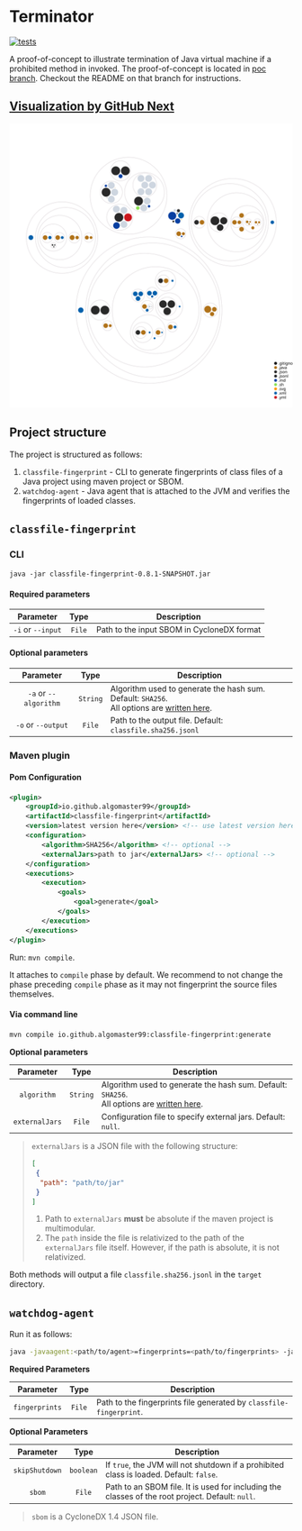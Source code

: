 # Terminator

[![tests](https://github.com/ASSERT-KTH/terminator/actions/workflows/tests.yml/badge.svg)](https://github.com/ASSERT-KTH/terminator/actions/workflows/tests.yml)

A proof-of-concept to illustrate termination of Java virtual machine if a
prohibited method in invoked. The proof-of-concept is located in
[poc branch](https://github.com/ASSERT-KTH/terminator/tree/poc). Checkout the README on that branch for instructions. 

## [Visualization by GitHub Next](https://githubnext.com/projects/repo-visualization/)

![Visualization of the codebase](./diagram.svg)

## Project structure

The project is structured as follows:

1. `classfile-fingerprint` - CLI to generate fingerprints of class files of a
   Java project using maven project or SBOM.
2. `watchdog-agent` - Java agent that is attached to the JVM and verifies the
   fingerprints of loaded classes.

## `classfile-fingerprint`

### CLI

```shell
java -jar classfile-fingerprint-0.8.1-SNAPSHOT.jar
```

#### Required parameters

|     Parameter     |  Type  | Description                                |
|:-----------------:|:------:|--------------------------------------------|
| `-i` or `--input` | `File` | Path to the input SBOM in CycloneDX format |

#### Optional parameters

|       Parameter       |   Type   | Description                                                                                                                                                                                                  |
|:---------------------:|:--------:|--------------------------------------------------------------------------------------------------------------------------------------------------------------------------------------------------------------|
| `-a` or `--algorithm` | `String` | Algorithm used to generate the hash sum. Default: `SHA256`.<br/> All options are [written here](https://docs.oracle.com/en/java/javase/17/docs/specs/security/standard-names.html#messagedigest-algorithms). |
|  `-o` or `--output`   |  `File`  | Path to the output file. Default: `classfile.sha256.jsonl`                                                                                                                                                   |


### Maven plugin

#### Pom Configuration

```xml
<plugin>
    <groupId>io.github.algomaster99</groupId>
    <artifactId>classfile-fingerprint</artifactId>
    <version>latest version here</version> <!-- use latest version here -->
    <configuration>
        <algorithm>SHA256</algorithm> <!-- optional -->
        <externalJars>path to jar</externalJars> <!-- optional -->
    </configuration>
    <executions>
        <execution>
            <goals>
                <goal>generate</goal>
            </goals>
        </execution>
    </executions>
</plugin>

```

Run: `mvn compile`.

It attaches to `compile` phase by default. We recommend to not change the
phase preceding `compile` phase as it may not fingerprint the source files
themselves.

#### Via command line

```bash
mvn compile io.github.algomaster99:classfile-fingerprint:generate
```

**Optional parameters**

|   Parameter    |   Type   | Description                                                                                                                                                                                                  |
|:--------------:|:--------:|--------------------------------------------------------------------------------------------------------------------------------------------------------------------------------------------------------------|
|  `algorithm`   | `String` | Algorithm used to generate the hash sum. Default: `SHA256`.<br/> All options are [written here](https://docs.oracle.com/en/java/javase/17/docs/specs/security/standard-names.html#messagedigest-algorithms). |
| `externalJars` |  `File`  | Configuration file to specify external jars. Default: `null`.                                                                                                                                                |

> `externalJars` is a JSON file with the following structure:
> ```json
> [
>  {
>   "path": "path/to/jar"
>  }
> ]
> ```
> 1. Path to `externalJars` **must** be absolute if the maven project is multimodular.
> 2. The `path` inside the file is relativized to the path of the `externalJars` file itself.
>     However, if the path is absolute, it is not relativized.

Both methods will output a file `classfile.sha256.jsonl` in the `target` directory.

## `watchdog-agent`

Run it as follows:

```bash
java -javaagent:<path/to/agent>=fingerprints=<path/to/fingerprints> -jar <path/to/your/executable/jar>
```

**Required Parameters**

|   Parameter    |  Type  | Description                                                         |
|:--------------:|:------:|---------------------------------------------------------------------|
| `fingerprints` | `File` | Path to the fingerprints file generated by `classfile-fingerprint`. |

**Optional Parameters**

|   Parameter    |   Type    | Description                                                                                      |
|:--------------:|:---------:|--------------------------------------------------------------------------------------------------|
| `skipShutdown` | `boolean` | If `true`, the JVM will not shutdown if a prohibited class is loaded. Default: `false`.          |
|     `sbom`     |  `File`   | Path to an SBOM file. It is used for including the classes of the root project. Default: `null`. |

> `sbom` is a CycloneDX 1.4 JSON file.
